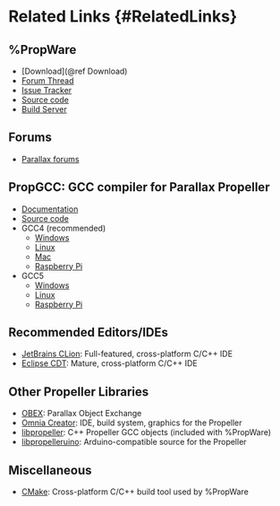 Related Links {#RelatedLinks}
=============

%PropWare
---------
* [Download](@ref Download)
* [Forum Thread](http://forums.parallax.com/showthread.php/157005-FYI-PropWare-Complete-build-system-and-library-for-PropGCC)
* [Issue Tracker](https://github.com/DavidZemon/PropWare/issues)
* [Source code](https://github.com/DavidZemon/PropWare)
* [Build Server](http://david.zemon.name:8111/project.html?projectId=PropWare&tab=projectOverview&guest=1)
  
Forums
------
* [Parallax forums](http://forums.parallax.com/forumdisplay.php/65-Propeller-1-Multicore-Microcontroller)

PropGCC: GCC compiler for Parallax Propeller
---------
* [Documentation](https://code.google.com/p/propgcc/)
* [Source code](https://github.com/parallaxinc/propgcc)
* GCC4 (recommended)
  * [Windows][1]
  * [Linux][2] 
  * [Mac][3]
  * [Raspberry Pi][4]
* GCC5
  * [Windows][5]
  * [Linux][6] 
  * [Raspberry Pi][7]

Recommended Editors/IDEs
------------------------
* [JetBrains CLion](http://www.jetbrains.com/clion/): Full-featured, cross-platform C/C++ IDE
* [Eclipse CDT](http://www.eclipse.org/): Mature, cross-platform C/C++ IDE
  
Other Propeller Libraries
-------------------------
* [OBEX](http://obex.parallax.com/): Parallax Object Exchange
* [Omnia Creator](http://omniacreator.com/): IDE, build system, graphics for the Propeller
* [libpropeller](https://github.com/libpropeller/libpropeller): C++ Propeller GCC objects (included with %PropWare)
* [libpropelleruino](https://code.google.com/p/lib-propelleruino/): Arduino-compatible source for the Propeller

Miscellaneous
-------------
* [CMake](http://www.cmake.org/): Cross-platform C/C++ build tool used by %PropWare

[1]: http://david.zemon.name:8111/repository/download/PropGCC5_Gcc4win32/.lastSuccessful/propellergcc-alpha_v1_9_0-gcc4-win32.zip?guest=1
[2]: http://david.zemon.name:8111/repository/download/PropGCC5_Gcc4linuxX64/.lastSuccessful/propellergcc-alpha_v1_9_0-gcc4-linux-x64.tar.gz?guest=1
[3]: http://david.zemon.name/downloads/PropGCC-osx_10.6.8_v1_0_0.tar.gz
[4]: http://david.zemon.name:8111/repository/download/PropGCC5_Gcc4rpi/.lastSuccessful/propellergcc-alpha_v1_9_0-gcc4-rpi.tar.gz?guest=1
[5]: http://david.zemon.name:8111/repository/download/PropGCC5_Gcc5win32/.lastSuccessful/propellergcc-alpha_v1_9_0-gcc5-win32.zip?guest=1
[6]: http://david.zemon.name:8111/repository/download/PropGCC5_Gcc5linuxX64/.lastSuccessful/propellergcc-alpha_v1_9_0-gcc5-linux-x64.tar.gz?guest=1 
[7]: http://david.zemon.name:8111/repository/download/PropGCC5_Gcc5rpi/.lastSuccessful/propellergcc-alpha_v1_9_0-gcc5-rpi.tar.gz?guest=1
